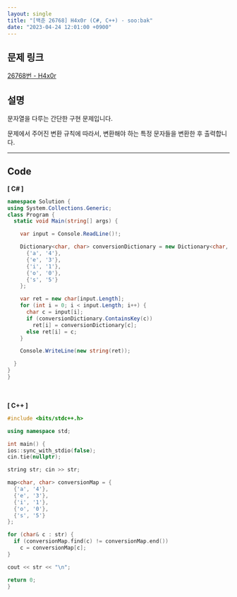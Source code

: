 ```yaml
---
layout: single
title: "[백준 26768] H4x0r (C#, C++) - soo:bak"
date: "2023-04-24 12:01:00 +0900"
---
```


## 문제 링크
  [26768번 - H4x0r](https://www.acmicpc.net/problem/26768)

## 설명
문자열을 다루는 간단한 구현 문제입니다. <br>

문제에서 주어진 변환 규칙에 따라서, 변환해야 하는 특정 문자들을 변환한 후 출력합니다. <br>

- - -

## Code
<b>[ C# ] </b>
<br>

  ```c#
namespace Solution {
  using System.Collections.Generic;
  class Program {
    static void Main(string[] args) {

      var input = Console.ReadLine()!;

      Dictionary<char, char> conversionDictionary = new Dictionary<char, char> {
        {'a', '4'},
        {'e', '3'},
        {'i', '1'},
        {'o', '0'},
        {'s', '5'}
      };

      var ret = new char[input.Length];
      for (int i = 0; i < input.Length; i++) {
        char c = input[i];
        if (conversionDictionary.ContainsKey(c))
          ret[i] = conversionDictionary[c];
        else ret[i] = c;
      }

      Console.WriteLine(new string(ret));

    }
  }
}
  ```
<br><br>
<b>[ C++ ] </b>
<br>

  ```c++
#include <bits/stdc++.h>

using namespace std;

int main() {
  ios::sync_with_stdio(false);
  cin.tie(nullptr);

  string str; cin >> str;

  map<char, char> conversionMap = {
    {'a', '4'},
    {'e', '3'},
    {'i', '1'},
    {'o', '0'},
    {'s', '5'}
  };

  for (char& c : str) {
    if (conversionMap.find(c) != conversionMap.end())
      c = conversionMap[c];
  }

  cout << str << "\n";

  return 0;
}
  ```
